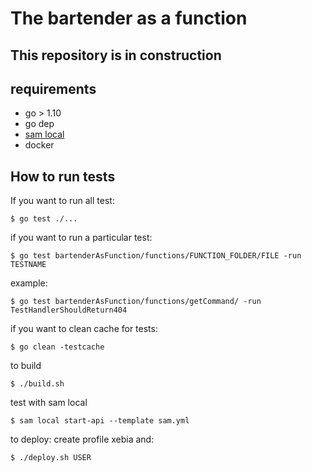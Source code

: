 # The bartender as a function

## This repository is in construction

## requirements

* go > 1.10 
* go dep
* [sam local](https://github.com/awslabs/aws-sam-cli)
* docker

## How to run tests

If you want to run all test: 

```
$ go test ./...

```

if you want to run a particular test:

```
$ go test bartenderAsFunction/functions/FUNCTION_FOLDER/FILE -run TESTNAME

```

example:

```
$ go test bartenderAsFunction/functions/getCommand/ -run TestHandlerShouldReturn404

```

if you want to clean cache for tests:

```
$ go clean -testcache

```

to build 

```
$ ./build.sh

```

test with sam local

```
$ sam local start-api --template sam.yml
```

to deploy: create profile xebia and:

```
$ ./deploy.sh USER
```